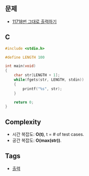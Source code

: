 ## 문제
- [11718번 그대로 출력하기](https://www.acmicpc.net/problem/11718)

## C
```c
#include <stdio.h>

#define LENGTH 100

int main(void)
{
	char str[LENGTH + 1];
	while(fgets(str, LENGTH, stdin))
	{
		printf("%s", str);
	}

	return 0;
}
```

## Complexity
- 시간 복잡도: <b>O(t)</b>, t = # of test cases.
- 공간 복잡도: <b>O(max(str))</b>.

## Tags
- [출력](https://github.com/myoi-oj/baekjoon-oj#print)
